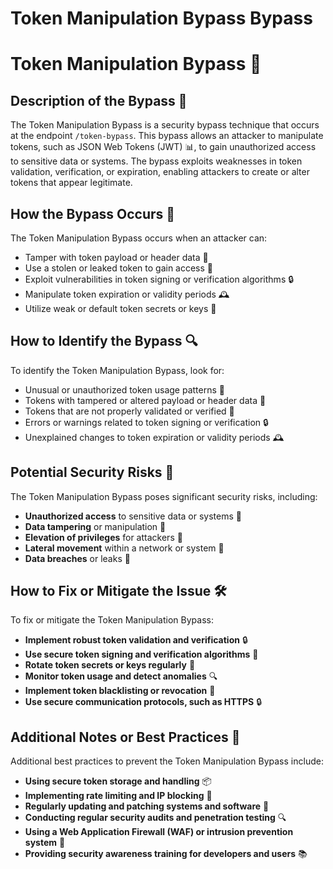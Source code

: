 # Token Manipulation Bypass Bypass

# Token Manipulation Bypass 🚨
## Description of the Bypass 📝
The Token Manipulation Bypass is a security bypass technique that occurs at the endpoint `/token-bypass`. This bypass allows an attacker to manipulate tokens, such as JSON Web Tokens (JWT) 📊, to gain unauthorized access to sensitive data or systems. The bypass exploits weaknesses in token validation, verification, or expiration, enabling attackers to create or alter tokens that appear legitimate.

## How the Bypass Occurs 🤔
The Token Manipulation Bypass occurs when an attacker can:
* Tamper with token payload or header data 📝
* Use a stolen or leaked token to gain access 🚫
* Exploit vulnerabilities in token signing or verification algorithms 🔒
* Manipulate token expiration or validity periods 🕰️
* Utilize weak or default token secrets or keys 🔑

## How to Identify the Bypass 🔍
To identify the Token Manipulation Bypass, look for:
* Unusual or unauthorized token usage patterns 🚨
* Tokens with tampered or altered payload or header data 📝
* Tokens that are not properly validated or verified 🤔
* Errors or warnings related to token signing or verification 🔒
* Unexplained changes to token expiration or validity periods 🕰️

## Potential Security Risks 🚨
The Token Manipulation Bypass poses significant security risks, including:
* **Unauthorized access** to sensitive data or systems 🚫
* **Data tampering** or manipulation 📝
* **Elevation of privileges** for attackers 🚀
* **Lateral movement** within a network or system 🔄
* **Data breaches** or leaks 🚨

## How to Fix or Mitigate the Issue 🛠️
To fix or mitigate the Token Manipulation Bypass:
* **Implement robust token validation and verification** 🔒
* **Use secure token signing and verification algorithms** 🔑
* **Rotate token secrets or keys regularly** 🔄
* **Monitor token usage and detect anomalies** 🔍
* **Implement token blacklisting or revocation** 🚫
* **Use secure communication protocols, such as HTTPS** 🔒

## Additional Notes or Best Practices 📝
Additional best practices to prevent the Token Manipulation Bypass include:
* **Using secure token storage and handling** 📦
* **Implementing rate limiting and IP blocking** 🚫
* **Regularly updating and patching systems and software** 🔄
* **Conducting regular security audits and penetration testing** 🔍
* **Using a Web Application Firewall (WAF) or intrusion prevention system** 🚫
* **Providing security awareness training for developers and users** 📚